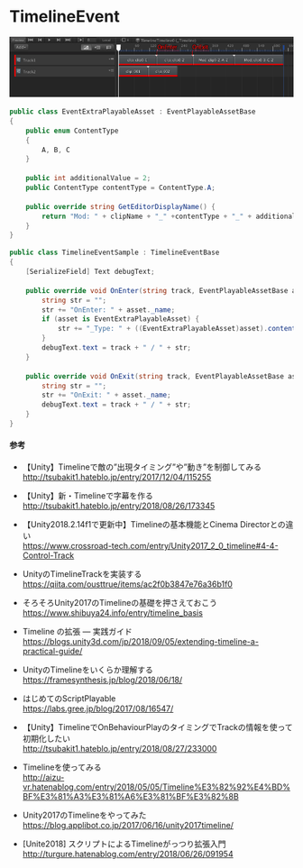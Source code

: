# TimelineEvent

![Sample](img.png)

~~~cs
public class EventExtraPlayableAsset : EventPlayableAssetBase
{
    public enum ContentType
    {
        A, B, C
    }

    public int additionalValue = 2;
    public ContentType contentType = ContentType.A;

    public override string GetEditorDisplayName() {
        return "Mod: " + clipName + "_" +contentType + "_" + additionalValue;
    }
}
~~~

~~~cs
public class TimelineEventSample : TimelineEventBase
{
    [SerializeField] Text debugText;

    public override void OnEnter(string track, EventPlayableAssetBase asset) {
        string str = "";
        str += "OnEnter: " + asset._name;
        if (asset is EventExtraPlayableAsset) {
            str += "_Type: " + ((EventExtraPlayableAsset)asset).contentType;
        }
        debugText.text = track + " / " + str;
    }

    public override void OnExit(string track, EventPlayableAssetBase asset) {
        string str = "";
        str += "OnExit: " + asset._name;
        debugText.text = track + " / " + str;
    }
}

~~~

#### 参考

 * 【Unity】Timelineで敵の”出現タイミング”や”動き”を制御してみる  
 http://tsubakit1.hateblo.jp/entry/2017/12/04/115255 

 * 【Unity】新・Timelineで字幕を作る  
 http://tsubakit1.hateblo.jp/entry/2018/08/26/173345

 * 【Unity2018.2.14f1で更新中】Timelineの基本機能とCinema Directorとの違い  
https://www.crossroad-tech.com/entry/Unity2017_2_0_timeline#4-4-Control-Track

 * UnityのTimelineTrackを実装する  
https://qiita.com/ousttrue/items/ac2f0b3847e76a36b1f0

 * そろそろUnity2017のTimelineの基礎を押さえておこう  
https://www.shibuya24.info/entry/timeline_basis

 * Timeline の拡張 ― 実践ガイド  
https://blogs.unity3d.com/jp/2018/09/05/extending-timeline-a-practical-guide/

 * UnityのTimelineをいくらか理解する  
https://framesynthesis.jp/blog/2018/06/18/

 * はじめてのScriptPlayable  
 https://labs.gree.jp/blog/2017/08/16547/

 * 【Unity】TimelineでOnBehaviourPlayのタイミングでTrackの情報を使って初期化したい  
http://tsubakit1.hateblo.jp/entry/2018/08/27/233000

 * Timelineを使ってみる  
http://aizu-vr.hatenablog.com/entry/2018/05/05/Timeline%E3%82%92%E4%BD%BF%E3%81%A3%E3%81%A6%E3%81%BF%E3%82%8B

 * Unity2017のTimelineをやってみた  
https://blog.applibot.co.jp/2017/06/16/unity2017timeline/

 * [Unite2018] スクリプトによるTimelineがっつり拡張入門  
http://turgure.hatenablog.com/entry/2018/06/26/091954
